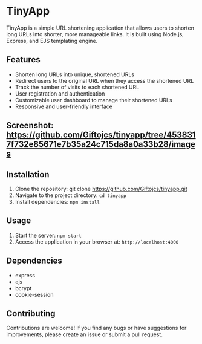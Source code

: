 # TinyApp

TinyApp is a simple URL shortening application that allows users to shorten long URLs into shorter, more manageable links. It is built using Node.js, Express, and EJS templating engine.

## Features

- Shorten long URLs into unique, shortened URLs
- Redirect users to the original URL when they access the shortened URL
- Track the number of visits to each shortened URL
- User registration and authentication
- Customizable user dashboard to manage their shortened URLs
- Responsive and user-friendly interface

## Screenshot: https://github.com/Giftojcs/tinyapp/tree/4538317f732e85671e7b35a24c715da8a0a33b28/images 

## Installation

1. Clone the repository: git clone <https://github.com/Giftojcs/tinyapp.git>
2. Navigate to the project directory: `cd tinyapp`
3. Install dependencies: `npm install`

## Usage

1. Start the server: `npm start`
2. Access the application in your browser at: `http://localhost:4000`

## Dependencies

- express
- ejs
- bcrypt
- cookie-session

## Contributing

Contributions are welcome! If you find any bugs or have suggestions for improvements, please create an issue or submit a pull request.
